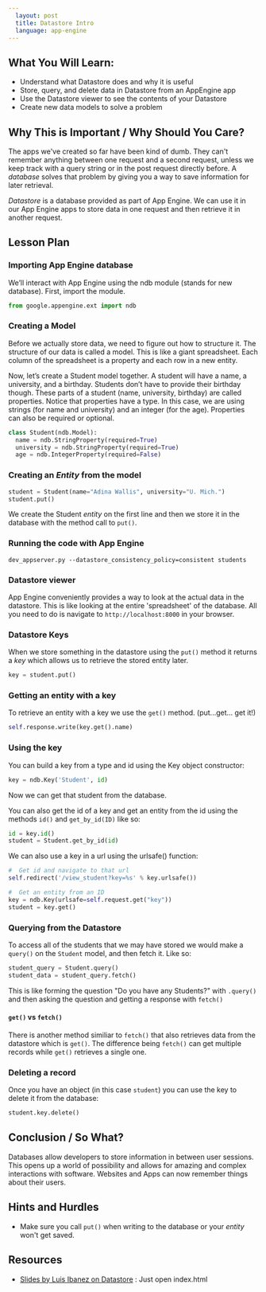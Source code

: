 ```yaml
---
  layout: post
  title: Datastore Intro
  language: app-engine
---
```


##  What You Will Learn:

+ Understand what Datastore does and why it is useful
+ Store, query, and delete data in Datastore from an AppEngine app
+ Use the Datastore viewer to see the contents of your Datastore
+ Create new data models to solve a problem

##  Why This is Important / Why Should You Care?

The apps we've created so far have been kind of dumb. They can't remember anything between one request and a second request, unless we keep track with a query string or in the post request directly before. A *database* solves that problem by giving you a way to save information for later retrieval.

*Datastore* is a database provided as part of App Engine. We can use it in our App Engine apps to store data in one request and then retrieve it in another request.

##  Lesson Plan

###  Importing App Engine database

We’ll interact with App Engine using the ndb module (stands for new database). First, import the module.

```python
from google.appengine.ext import ndb
```

###  Creating a Model

Before we actually store data, we need to figure out how to structure it. The structure of our data is called a model. This is like a giant spreadsheet. Each column of the spreadsheet is a property and each row in a new entity.

Now, let’s create a Student model together. A student will have a name, a university, and a birthday. Students don’t have to provide their birthday though. These parts of a student (name, university, birthday) are called properties. Notice that properties have a type. In this case, we are using strings (for name and university) and an integer (for the age). Properties can also be required or optional.

```python
class Student(ndb.Model):
  name = ndb.StringProperty(required=True)
  university = ndb.StringProperty(required=True)
  age = ndb.IntegerProperty(required=False)
```

###  Creating an *Entity* from the model

```python
student = Student(name="Adina Wallis", university="U. Mich.")
student.put()
```

We create the Student *entity* on the first line and then we store it in the database with the method call to `put()`.

###  Running the code with App Engine

```
dev_appserver.py --datastore_consistency_policy=consistent students
```

###  Datastore viewer

App Engine conveniently provides a way to look at the actual data in the datastore.  This is like looking at the entire 'spreadsheet' of the database. All you need to do is navigate to `http://localhost:8000` in your browser.

###  Datastore Keys

When we store something in the datastore using the `put()` method it returns a *key* which allows us to retrieve the stored entity later.

```python
key = student.put()
```

###  Getting an entity with a key

To retrieve an entity with a key we use the `get()` method. (put...get... get it!)

```python
self.response.write(key.get().name)
```

###  Using the key

You can build a key from a type and id using the Key object constructor:

```python
key = ndb.Key('Student', id)
```

Now we can get that student from the database.

You can also get the id of a key and get an entity from the id using the methods `id()` and `get_by_id(ID)` like so:

```python
id = key.id()
student = Student.get_by_id(id)
```

We can also use a key in a url using the urlsafe() function:

```python
#  Get id and navigate to that url
self.redirect('/view_student?key=%s' % key.urlsafe())

#  Get an entity from an ID
key = ndb.Key(urlsafe=self.request.get("key"))
student = key.get()
```

###  Querying from the Datastore

To access all of the students that we may have stored we would make a `query()` on the `Student` model, and then fetch it. Like so:

```python
student_query = Student.query()
student_data = student_query.fetch()
```

This is like forming the question "Do you have any Students?" with `.query()` and then asking the question and getting a response with `fetch()`

####  `get()` vs `fetch()`

There is another method similiar to `fetch()` that also retrieves data from the datastore which is `get()`.  The difference being `fetch()` can get multiple records while `get()` retrieves a single one.

###  Deleting a record

Once you have an object (in this case `student`) you can use the key to delete it from the database:

```python
student.key.delete()
```

##  Conclusion / So What?

Databases allow developers to store information in between user sessions. This opens up a world of possibility and allows for amazing and complex interactions with software. Websites and Apps can now remember things about their users.

##  Hints and Hurdles

+ Make sure you call `put()` when writing to the database or your *entity* won't get saved.

## Resources

+ [Slides by Luis Ibanez on Datastore](https://github.com/google-cssi/datastore-slides) : Just open index.html
